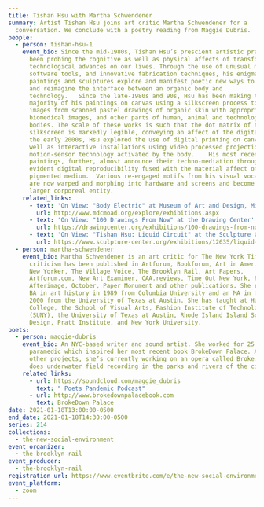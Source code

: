 ```yaml
---
title: Tishan Hsu with Martha Schwendener
summary: Artist Tishan Hsu joins art critic Martha Schwendener for a
  conversation. We conclude with a poetry reading from Maggie Dubris.
people:
  - person: tishan-hsu-1
    event_bio: Since the mid-1980s, Tishan Hsu’s prescient artistic practice has
      been probing the cognitive as well as physical affects of transformative
      technological advances on our lives. Through the use of unusual materials,
      software tools, and innovative fabrication techniques, his enigmatic
      paintings and sculptures explore and manifest poetic new ways to engage
      and reimagine the interface between an organic body and
      technology.   Since the late-1980s and 90s, Hsu has been making the
      majority of his paintings on canvas using a silkscreen process to fuse
      images from scanned pastel drawings of organic skin with appropriated
      biomedical images, and other parts of human, animal and technological
      bodies. The scale of these works is such that the dot matrix of the
      silkscreen is markedly legible, conveying an affect of the digital.  In
      the early 2000s, Hsu explored the use of digital printing on canvas as
      well as interactive installations using video processed projections with
      motion-sensor technology activated by the body.    His most recent
      paintings, further, almost announce their techno-mediation through an
      evident digital reproducibility fused with the material affect of
      pigmented medium.  Various re-engaged motifs from his visual vocabulary
      are now warped and morphing into hardware and screens and become part of a
      larger corporeal entity.
    related_links:
      - text: 'On View: "Body Electric" at Museum of Art and Design, Miami Dade College'
        url: http://www.mdcmoad.org/explore/exhibitions.aspx
      - text: 'On View: "100 Drawings From Now" at the Drawing Center'
        url: https://drawingcenter.org/exhibitions/100-drawings-from-now
      - text: 'On View: "Tishan Hsu: Liquid Circuit" at the Sculpture Center'
        url: https://www.sculpture-center.org/exhibitions/12635/liquid-circuit
  - person: martha-schwendener
    event_bio: Martha Schwendener is an art critic for The New York Times. Her
      criticism has been published in Artforum, Bookforum, Art in America, The
      New Yorker, The Village Voice, The Brooklyn Rail, Art Papers,
      Artforum.com, New Art Examiner, CAA.reviews, Time Out New York, Flash Art,
      Afterimage, October, Paper Monument and other publications. She received a
      BA in art history in 1989 from Columbia University and an MA in fiction in
      2000 from the University of Texas at Austin. She has taught at Hunter
      College, the School of Visual Arts, Fashion Institute of Technology
      (SUNY), the University of Texas at Austin, Rhode Island Island School of
      Design, Pratt Institute, and New York University.
poets:
  - person: maggie-dubris
    event_bio: An NYC-based writer and sound artist. She worked for 25 years as a
      paramedic which inspired her most recent book BrokeDown Palace. Among
      other projects, she’s currently working on an opera called Broke. She also
      does underwater field recording in the parks and rivers of the city.
    related_links:
      - url: https://soundcloud.com/maggie_dubris
        text: " Poets Pandemic Podcast"
      - url: http://www.brokedownpalacebook.com
        text: BrokeDown Palace
date: 2021-01-18T13:00:00-0500
end_date: 2021-01-18T14:30:00-0500
series: 214
collections:
  - the-new-social-environment
event_organizer:
  - the-brooklyn-rail
event_producer:
  - the-brooklyn-rail
registration_url: https://www.eventbrite.com/e/the-new-social-environment-214-tishan-hsu-with-martha-schwendener-tickets-136476796773
event_platform:
  - zoom
---
```

